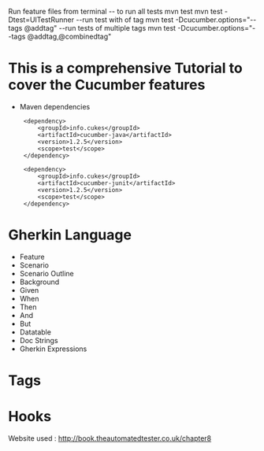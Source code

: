 Run feature files from terminal
-- to run all tests
mvn test
mvn test -Dtest=UITestRunner
--run test with of tag
mvn test -Dcucumber.options="--tags @addtag"
--run tests of multiple tags
mvn test -Dcucumber.options="--tags @addtag,@combinedtag"


# This is a comprehensive Tutorial to cover the Cucumber features
 - Maven dependencies
       
        <dependency>
        	<groupId>info.cukes</groupId>
        	<artifactId>cucumber-java</artifactId>
        	<version>1.2.5</version>
        	<scope>test</scope>
        </dependency>
        
        <dependency>
        	<groupId>info.cukes</groupId>
        	<artifactId>cucumber-junit</artifactId>
        	<version>1.2.5</version>
        	<scope>test</scope>
        </dependency>
# Gherkin Language

- Feature
- Scenario
- Scenario Outline
- Background
- Given
- When
- Then
- And
- But
- Datatable
- Doc Strings
- Gherkin Expressions

# Tags

# Hooks
Website used : http://book.theautomatedtester.co.uk/chapter8
